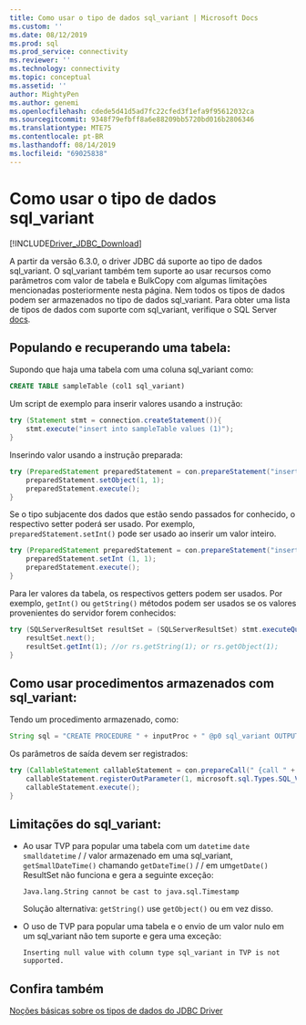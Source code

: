 ```yaml
---
title: Como usar o tipo de dados sql_variant | Microsoft Docs
ms.custom: ''
ms.date: 08/12/2019
ms.prod: sql
ms.prod_service: connectivity
ms.reviewer: ''
ms.technology: connectivity
ms.topic: conceptual
ms.assetid: ''
author: MightyPen
ms.author: genemi
ms.openlocfilehash: cdede5d41d5ad7fc22cfed3f1efa9f95612032ca
ms.sourcegitcommit: 9348f79efbff8a6e88209bb5720bd016b2806346
ms.translationtype: MTE75
ms.contentlocale: pt-BR
ms.lasthandoff: 08/14/2019
ms.locfileid: "69025838"
---
```

# <a name="using-sql_variant-data-type"></a>Como usar o tipo de dados sql_variant

[!INCLUDE[Driver_JDBC_Download](../../includes/driver_jdbc_download.md)]

A partir da versão 6.3.0, o driver JDBC dá suporte ao tipo de dados sql_variant. O sql_variant também tem suporte ao usar recursos como parâmetros com valor de tabela e BulkCopy com algumas limitações mencionadas posteriormente nesta página. Nem todos os tipos de dados podem ser armazenados no tipo de dados sql_variant. Para obter uma lista de tipos de dados com suporte com sql_variant, verifique o SQL Server [docs](https://docs.microsoft.com/sql/t-sql/data-types/sql-variant-transact-sql).

##  <a name="populating-and-retrieving-a-table"></a>Populando e recuperando uma tabela:
Supondo que haja uma tabela com uma coluna sql_variant como:

```sql
CREATE TABLE sampleTable (col1 sql_variant)  
```

Um script de exemplo para inserir valores usando a instrução:

```java
try (Statement stmt = connection.createStatement()){
    stmt.execute("insert into sampleTable values (1)");
}
```

Inserindo valor usando a instrução preparada:

```java
try (PreparedStatement preparedStatement = con.prepareStatement("insert into sampleTable values (?)")) {
    preparedStatement.setObject(1, 1);  
    preparedStatement.execute();
}
```      

Se o tipo subjacente dos dados que estão sendo passados for conhecido, o respectivo setter poderá ser usado. Por exemplo, `preparedStatement.setInt()` pode ser usado ao inserir um valor inteiro.

```java
try (PreparedStatement preparedStatement = con.prepareStatement("insert into table values (?)")) {
    preparedStatement.setInt (1, 1);
    preparedStatement.execute();
}
```

Para ler valores da tabela, os respectivos getters podem ser usados. Por exemplo, `getInt()` ou `getString()` métodos podem ser usados se os valores provenientes do servidor forem conhecidos:    

```java
try (SQLServerResultSet resultSet = (SQLServerResultSet) stmt.executeQuery("select * from sampleTable ")) {
    resultSet.next();          
    resultSet.getInt(1); //or rs.getString(1); or rs.getObject(1);
}
```

## <a name="using-stored-procedures-with-sql_variant"></a>Como usar procedimentos armazenados com sql_variant:   
Tendo um procedimento armazenado, como:     

```java
String sql = "CREATE PROCEDURE " + inputProc + " @p0 sql_variant OUTPUT AS SELECT TOP 1 @p0=col1 FROM sampleTable ";
``` 
    
Os parâmetros de saída devem ser registrados:

```java
try (CallableStatement callableStatement = con.prepareCall(" {call " + inputProc + " (?) }")) {
    callableStatement.registerOutParameter(1, microsoft.sql.Types.SQL_VARIANT);      
    callableStatement.execute();
}
```

## <a name="limitations-of-sql_variant"></a>Limitações do sql_variant:
- Ao usar TVP para popular uma tabela com um `datetime` `date` `smalldatetime` / / valor armazenado em uma sql_variant, `getSmallDateTime()` chamando `getDateTime()` / / em um`getDate()` ResultSet não funciona e gera a seguinte exceção:
    
    `Java.lang.String cannot be cast to java.sql.Timestamp`
   
    Solução alternativa: `getString()` use `getObject()` ou em vez disso. 
    
- O uso de TVP para popular uma tabela e o envio de um valor nulo em um sql_variant não tem suporte e gera uma exceção:
    
    `Inserting null value with column type sql_variant in TVP is not supported.`

## <a name="see-also"></a>Confira também

[Noções básicas sobre os tipos de dados do JDBC Driver](../../connect/jdbc/understanding-the-jdbc-driver-data-types.md)  
